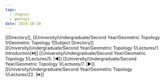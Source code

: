 ```yaml
---
tags:
  - chapter
  - geotop1
date: 2024-10-10
---
```

[[Directory]], [[University/Undergraduate/Second Year/Geometric Topology 1/Geometric Topology 1|Subject Directory]]
[[University/Undergraduate/Second Year/Geometric Topology 1/Lectures/1. Introduction|🞀🞀]] [[University/Undergraduate/Second Year/Geometric Topology 1/Lectures/5. |◀]] [[University/Undergraduate/Second Year/Geometric Topology 1/Lectures/7. |▶]] [[University/Undergraduate/Second Year/Geometric Topology 1/Lectures/22. |🞂🞂]]
# 
## 
### 